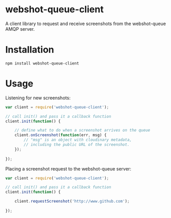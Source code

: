 webshot-queue-client
====================

A client library to request and receive screenshots from the webshot-queue AMQP server.

Installation
============

```
npm install webshot-queue-client
```

Usage
=====

Listening for new screenshots:

```javascript
var client = require('webshot-queue-client');

// call init() and pass it a callback function
client.init(function() {

	// define what to do when a screenshot arrives on the queue
	client.onScreenshot(function(err, msg) {
		// "msg" is an object with cloudinary metadata,
		// including the public URL of the screenshot.
	});
	
});
```

Placing a screenshot request to the webshot-queue server:

```javascript
var client = require('webshot-queue-client');

// call init() and pass it a callback function
client.init(function() {

	client.requestScreenshot('http://www.github.com');
	
});
```